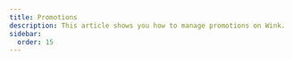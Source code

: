 ```yaml
---
title: Promotions
description: This article shows you how to manage promotions on Wink.
sidebar:
  order: 15
---
```



